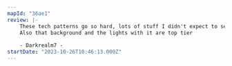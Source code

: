 ```yaml
---
mapId: "36ae1"
review: |-
    These tech patterns go so hard, lots of stuff I didn't expect to see that just works so well
    Also that background and the lights with it are top tier
    
    - Darkrealm7 -
startDate: "2023-10-26T10:46:13.000Z"
---
```

